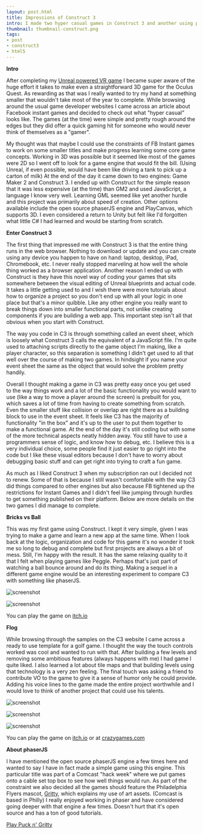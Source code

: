 ```yaml
---
layout: post.html
title: Impressions of Construct 3
intro: I made two hyper casual games in Construct 3 and another using phaserJS. Here are my thoughts on what it's like to use C3 versus an open source engine.
thumbnail: thumbnail-construct.png
tags: 
- post
- construct3
- html5
---
```


**Intro**

After completing my [Unreal powered VR game](/posts/run-gun/) I became super aware of the huge effort it takes to make even a straightforward 3D game for the Oculus Quest. As rewarding as that was I really wanted to try my hand at something smaller that wouldn't take most of the year to complete. While browsing around the usual game developer websites I came across an article about Facebook instant games and decided to check out what "hyper casual" looks like. The games (at the time) were simple and pretty rough around the edges but they did offer a quick gaming hit for someone who would never think of themselves as a "gamer".

My thought was that maybe I could use the constraints of FB Instant games to work on some smaller titles and make progress learning some core game concepts. Working in 3D was possible but it seemed like most of the games were 2D so I went off to look for a game engine that would fit the bill. (Using Unreal, if even possible, would have been like driving a tank to pick up a carton of milk) At the end of the day it came down to two engines: Game Maker 2 and Construct 3. I ended up with Construct for the simple reason that it was less expensive (at the time) than GM2 and used JavaScript, a language I know very well. Learning GML seemed like yet another hurdle and this project was primarily about speed of creation. Other options available include the open source phaserJS engine and PlayCanvas, which supports 3D.  I even considered a return to Unity but felt like I'd forgotten what little C# I had learned and would be starting from scratch.

**Enter Construct 3**

The first thing that impressed me with Construct 3 is that the entire thing runs in the web browser. Nothing to download or update and you can create using any device you happen to have on hand: laptop, desktop, iPad, Chromebook, etc. I never really stopped marveling at how well the whole thing worked as a browser application. Another reason I ended up with Construct is they have this novel way of coding your games that sits somewhere between the visual editing of Unreal blueprints and actual code.  It takes a little getting used to and I wish there were more tutorials about how to organize a project so you don't end up with all your logic in one place but that's a minor quibble. Like any other engine you really want to break things down into smaller functional parts, not unlike creating components if you are building a web app. This important step isn't all that obvious when you start with Construct.

The way you code in C3 is through something called an event sheet, which is loosely what Construct 3 calls the equivalent of a JavaScript file. I'm quite used to attaching scripts directly to the game object I'm making, like a player character, so this separation is something I didn't get used to all that well over the course of making two games. In hindsight if you name your event sheet the same as the object that would solve the problem pretty handily.

Overall I thought making a game in C3 was pretty easy once you get used to the way things work and a lot of the basic functionality you would want to use (like a way to move a player around the screen) is prebuilt for you, which saves a lot of time from having to create something from scratch. Even the smaller stuff like collision or overlap are right there as a building block to use in the event sheet. It feels like C3 has the majority of functionality "in the box" and it's up to the user to put them together to make a functional game. At the end of the day it's still coding but with some of the more technical aspects neatly hidden away. You still have to use a programmers sense of logic, and know how to debug, etc. I believe this is a very individual choice, some people find it just easier to go right into the code but I like these visual editors because I don't have to worry about debugging basic stuff and can get right into trying to craft a fun game. 

As much as I liked Construct 3 when my subscription ran out I decided not to renew. Some of that is because I still wasn't comfortable with the way C3 did things compared to other engines but also because FB tightened up the restrictions for Instant Games and I didn't feel like jumping through hurdles to get something published on their platform. Below are more details on the two games I did manage to complete.

**Bricks vs Ball**

This was my first game using Construct. I kept it very simple, given I was trying to make a game and learn a new app at the same time. When I look back at the logic, organization and code for this game it's no wonder it took me so long to debug and complete but first projects are always a bit of mess. Still, I'm happy with the result. It has the same relaxing quality to it that I felt when playing games like Peggle. Perhaps that's just part of watching a ball bounce around and do its thing. Making a sequel in a different game engine would be an interesting experiment to compare C3 with something like phaserJS. 

<div class="lg:flex">

![screenshot](/img/posts/construct3/brick-ball2.png)

![screenshot](/img/posts/construct3/brick-ball1.png)

</div>

You can play the game on [itch.io](https://rustbucket71.itch.io/bricks-vs-ball)


**Flog**

While browsing through the samples on the C3 website I came across a ready to use template for a golf game. I thought the way the touch controls worked was cool and wanted to run with that. After building a few levels and removing some ambitious features (always happens with me) I had game I quite liked. I also learned a lot about tile maps and that building levels using that technology is a very zen feeling. The final touch was asking a friend to contribute VO to the game to give it a sense of humor only he could provide. Adding his voice lines to the game made the entire project worthwhile and I would love to think of another project that could use his talents.

<div class="lg:flex space-x-5">

![screenshot](/img/posts/construct3/flog1.png)

![screenshot](/img/posts/construct3/flog2.png)

![screenshot](/img/posts/construct3/flog3.png)

</div>

You can play the game on [itch.io](https://rustbucket71.itch.io/flog) or at [crazygames.com](https://www.crazygames.com/game/flog?cacheBust=q2bpe)

**About phaserJS**

I have mentioned the open source phaserJS engine a few times here and wanted to say I have in fact made a simple game using this engine. This particular title was part of a Comcast "hack week" where we put games onto a  cable set top box to see how well things would run. As part of the constraint we also decided all the games should feature the Philadelphia Flyers mascot, [Gritty](https://www.nhl.com/news/gritty-philadelphia-flyers-new-mascot/c-300361374), which explains my use of art assets. (Comcast is based in Philly) I really enjoyed working in phaser and have considered going deeper with that engine a few times. Doesn't hurt that it's open source and has a ton of good tutorials.

[Play Puck n' Gritty](https://gritty.netlify.app/index.html)